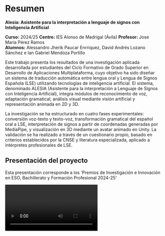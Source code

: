 # Resumen

**Alesia: Asistente para la interpretación a lenguaje de signos con Inteligencia Artificial**

**Curso:** 2024/25
**Centro:** IES Alonso de Madrigal (Ávila)
**Profesor:** Jose María Pérez Ramos   
**Alumnos:** Alessandro Jherik Paucar Enrriquez, David Andrés Lozano Sánchez e Ian Gabriel Mendoza Portillo

Este trabajo presenta los resultados de una investigación aplicada desarrollada por estudiantes del Ciclo Formativo de
Grado Superior en Desarrollo de Aplicaciones Multiplataforma, cuyo objetivo ha sido diseñar un sistema de traducción
automática entre lengua oral y Lengua de Signos Española (LSE) utilizando tecnologías de inteligencia artificial. El
sistema, denominado ALESIA (Asistente para la interpretación a Lenguaje de Signos con Inteligencia Artificial), integra
módulos de reconocimiento de voz, adaptación gramatical, análisis visual mediante visión artificial y representación
animada en 2D y 3D.

La investigación se ha estructurado en cuatro fases experimentales: conversión voz-texto y texto-voz, transformación
gramatical del español oral a LSE, interpretación de signos a partir de coordenadas generadas por MediaPipe, y
visualización en 3D mediante un avatar animado en Unity. La validación se ha realizado a través de un cuestionario
propio, basado en criterios establecidos por la CNSE y literatura especializada, aplicado a intérpretes profesionales de
LSE.

## Presentación del proyecto

Esta presentación corresponde a los 'Premios de Investigación e Innovación en ESO, Bachillerato y Formación Profesional
2024-25'

<video src="https://youtu.be/Erdl_m1Pxu8" />

## Video demostración

En el siguiente vídeo podéis ver una demostración de la ejecución del proyecto.

<video src="video_demo_alesia.mp4" preview-src="alesia_mvp.jpeg" />


### Palabras claves

Lengua de Signos Española (LSE), Inteligencia Artificial, Visión Artificial, Modelado 3D, Procesamiento del Lenguaje
Natural (PLN), Reconocimiento de Voz, Accesibilidad Comunicativa, #PiiECyL.

Spanish Sign Language (SSL), Artificial Intelligence, Computer Vision, 3D Modeling, Natural Language Processing (NLP),
Speech Recognition, Communicative Accessibility, #PiiECyL.

> El contenido de esta web se ha cogido de una parte de las memorias realizadas en este proyecto de investigación.

